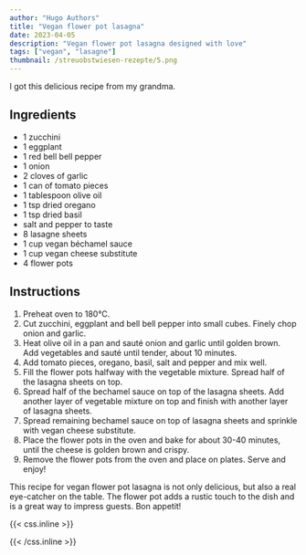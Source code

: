 ```yaml
---
author: "Hugo Authors"
title: "Vegan flower pot lasagna"
date: 2023-04-05
description: "Vegan flower pot lasagna designed with love"
tags: ["vegan", "lasagne"]
thumbnail: /streuobstwiesen-rezepte/5.png
---
```


I got this delicious recipe from my grandma.

## Ingredients

- 1 zucchini
- 1 eggplant
- 1 red bell bell pepper
- 1 onion
- 2 cloves of garlic
- 1 can of tomato pieces
- 1 tablespoon olive oil
- 1 tsp dried oregano
- 1 tsp dried basil
- salt and pepper to taste
- 8 lasagne sheets
- 1 cup vegan béchamel sauce
- 1 cup vegan cheese substitute
- 4 flower pots

## Instructions

1. Preheat oven to 180°C.
2. Cut zucchini, eggplant and bell bell pepper into small cubes. Finely chop onion and garlic.
3. Heat olive oil in a pan and sauté onion and garlic until golden brown. Add vegetables and sauté until tender, about 10 minutes.
4. Add tomato pieces, oregano, basil, salt and pepper and mix well.
5. Fill the flower pots halfway with the vegetable mixture. Spread half of the lasagna sheets on top.
6. Spread half of the bechamel sauce on top of the lasagna sheets. Add another layer of vegetable mixture on top and finish with another layer of lasagna sheets.
7. Spread remaining bechamel sauce on top of lasagna sheets and sprinkle with vegan cheese substitute.
8. Place the flower pots in the oven and bake for about 30-40 minutes, until the cheese is golden brown and crispy.
9. Remove the flower pots from the oven and place on plates. Serve and enjoy!

This recipe for vegan flower pot lasagna is not only delicious, but also a real eye-catcher on the table. The flower pot adds a rustic touch to the dish and is a great way to impress guests. Bon appetit!

{{< css.inline >}}

<style>
.canon { background: white; width: 100%; height: auto; }
</style>

{{< /css.inline >}}
